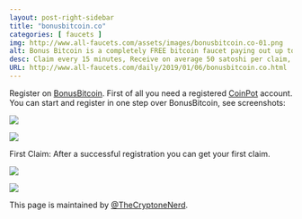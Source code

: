 ```yaml
---
layout: post-right-sidebar
title: "bonusbitcoin.co"
categories: [ faucets ]
img: http://www.all-faucets.com/assets/images/bonusbitcoin.co-01.png
alt: Bonus Bitcoin is a completely FREE bitcoin faucet paying out up to 5,000 satoshi every 15 minutes.
desc: Claim every 15 minutes, Receive on average 50 satoshi per claim, Automatic 5% DAILY BONUS and On demand, free withdrawals. Also 50% lifetime referral commission!
URL: http://www.all-faucets.com/daily/2019/01/06/bonusbitcoin.co.html
---
```


Register on <a href="http://bonusbitcoin.co/?ref=4999B8EC3FD3" target="_blank">BonusBitcoin</a>. First of all you need a registered <a href="http://coinpot.co" target="_blank">CoinPot</a> account. You can start and register in one step over BonusBitcoin, see screenshots:

<p> </p>
<p><img src="http://www.all-faucets.com/assets/images/bonusbitcoin.co-01.png" border="0"></p>
<p> </p>
<p><img src="http://www.all-faucets.com/assets/images/bonusbitcoin.co-02.png" border="0"></p>
<p> </p>
First Claim: After a successful registration you can get your first claim.
<p> </p>
<p><img src="http://www.all-faucets.com/assets/images/bonusbitcoin.co-03.png" border="0"></p>
<p> </p>
<p><img src="http://www.all-faucets.com/assets/images/bonusbitcoin.co-04.png" border="0"></p>
<p> </p>
This page is maintained by <a href="https://twitter.com/TheCryptoneNerd" target="_blank">@TheCryptoneNerd</a>.
